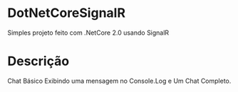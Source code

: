 # DotNetCoreSignalR

Simples projeto feito com .NetCore 2.0 usando SignalR

# Descrição

Chat Básico Exibindo uma mensagem no Console.Log e Um Chat Completo.
